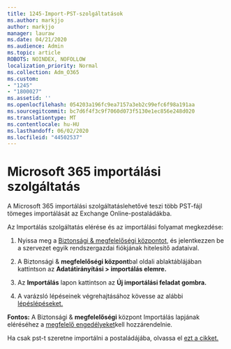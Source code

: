 ```yaml
---
title: 1245-Import-PST-szolgáltatások
ms.author: markjjo
author: markjjo
manager: lauraw
ms.date: 04/21/2020
ms.audience: Admin
ms.topic: article
ROBOTS: NOINDEX, NOFOLLOW
localization_priority: Normal
ms.collection: Adm_O365
ms.custom:
- "1245"
- "1800027"
ms.assetid: ''
ms.openlocfilehash: 054203a196fc9ea7157a3eb2c99efc6f98a191aa
ms.sourcegitcommit: bc7d6f4f3c9f7060d073f5130e1ec856e248d020
ms.translationtype: MT
ms.contentlocale: hu-HU
ms.lasthandoff: 06/02/2020
ms.locfileid: "44502537"
---
```

# <a name="microsoft-365-import-service"></a>Microsoft 365 importálási szolgáltatás

A Microsoft 365 importálási szolgáltatáslehetővé teszi több PST-fájl tömeges importálását az Exchange Online-postaládákba.

Az Importálás szolgáltatás elérése és az importálási folyamat megkezdése:

1. Nyissa meg a [Biztonsági & megfelelőségi központot,](https://protection.office.com) és jelentkezzen be a szervezet egyik rendszergazdai fiókjának hitelesítő adataival.

2. A Biztonsági & **megfelelőségi központ**bal oldali ablaktáblájában kattintson az **Adatátirányítási > importálás elemre.**

3. Az **Importálás** lapon kattintson az **Új importálási feladat gombra.**

4. A varázsló lépéseinek végrehajtásához kövesse az alábbi [lépéslépéseket.](https://docs.microsoft.com/microsoft-365/security/office-365-security/use-dkim-to-validate-outbound-email)

**Fontos:** A Biztonsági & **megfelelőségi** központ Importálás lapjának eléréséhez a [megfelelő engedélyeket](https://docs.microsoft.com/microsoft-365/security/office-365-security/use-dkim-to-validate-outbound-email)kell hozzárendelnie.

Ha csak pst-t szeretne importálni a postaládájába, olvassa el [ezt a cikket.](https://support.office.com/article/import-email-contacts-and-calendar-from-an-outlook-pst-file-431a8e9a-f99f-4d5f-ae48-ded54b3440ac)
